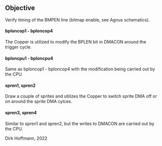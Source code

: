 ## Objective

Verify timing of the BMPEN line (bitmap enable, see Agnus schematics).

#### bploncop1 - bploncop4

The Copper is utilized to modify the BPLEN bit in DMACON around the trigger cycle. 

#### bploncpu1 - bploncpu4

Same as bploncop1 - bploncop4 with the modification being carried out by the CPU.

#### spren1, spren2

Draw a couple of sprites and utilizes the Copper to switch sprite DMA off or on around the sprite DMA cylces. 

#### spren3, spren4

Similar to spren1 and spren2, but the writes to DMACON are carried out by the CPU. 


Dirk Hoffmann, 2022
